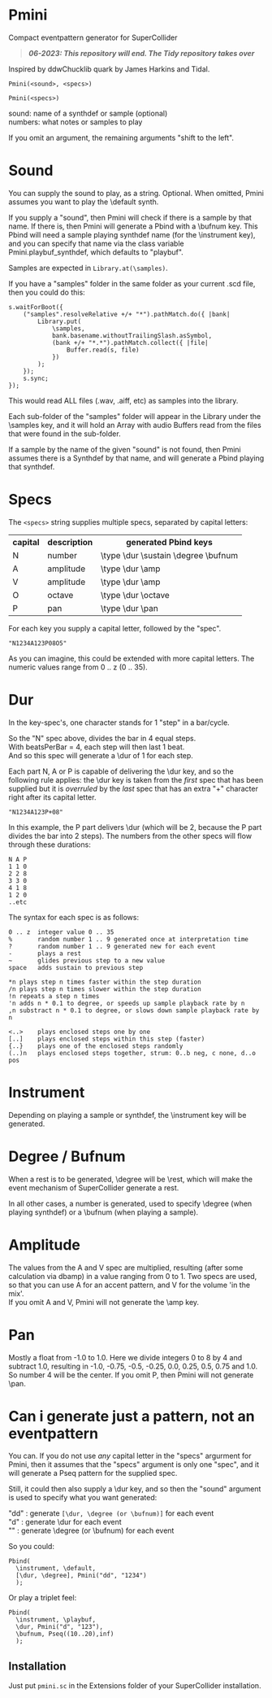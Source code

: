 # Pmini
Compact eventpattern generator for SuperCollider

> ***06-2023: This repository will end. The Tidy repository takes over***

Inspired by ddwChucklib quark by James Harkins and Tidal.

```Pmini(<sound>, <specs>)```

```Pmini(<specs>)```

sound: name of a synthdef or sample (optional)   
numbers: what notes or samples to play

If you omit an argument, the remaining arguments "shift to the left".

# Sound

You can supply the sound to play, as a string. Optional. When omitted, Pmini assumes you want to play the \default synth.

If you supply a "sound", then Pmini will check if there is a sample by that name. If there is, then Pmini will generate a Pbind with a \bufnum key. This Pbind will need a sample playing synthdef name (for the \instrument key), and you can specify that name via the class variable Pmini.playbuf_synthdef, which defaults to "playbuf".

Samples are expected in ```Library.at(\samples)```.

If you have a "samples" folder in the same folder as your current .scd file, then you could do this:

```
s.waitForBoot({
	("samples".resolveRelative +/+ "*").pathMatch.do({ |bank|
		Library.put(
			\samples,
			bank.basename.withoutTrailingSlash.asSymbol,
			(bank +/+ "*.*").pathMatch.collect({ |file|
				Buffer.read(s, file)
			})
		);
	});
	s.sync;
});
```

This would read ALL files (.wav, .aiff, etc) as samples into the library.

Each sub-folder of the "samples" folder will appear in the Library under the \samples key, and it will hold an Array with audio Buffers read from the files that were found in the sub-folder.

If a sample by the name of the given "sound" is not found, then Pmini assumes there is a Synthdef by that name, and will generate a Pbind playing that synthdef.

# Specs

The ```<specs>``` string supplies multiple specs, separated by capital letters:
<table>
<tr>
<th>capital</th>
<th>description</th>
<th>generated Pbind keys</th>
</tr>
<tr><td>N</td><td>number</td><td>\type \dur \sustain \degree \bufnum</td></tr>
<tr><td>A</td><td>amplitude</td><td>\type \dur \amp</td></tr>
<tr><td>V</td><td>amplitude</td><td>\type \dur \amp</td></tr>
<tr><td>O</td><td>octave</td><td>\type \dur \octave</td></tr>
<tr><td>P</td><td>pan</td><td>\type \dur \pan</td></tr>
</table>

For each key you supply a capital letter, followed by the "spec".   

```"N1234A123P08O5"```

As you can imagine, this could be extended with more capital letters.
The numeric values range from 0 .. z (0 .. 35).

# Dur

In the key-spec's, one character stands for 1 "step" in a bar/cycle.  

So the "N" spec above, divides the bar in 4 equal steps.  
With beatsPerBar = 4, each step will then last 1 beat.  
And so this spec will generate a \dur of 1 for each step.

Each part N, A or P is capable of delivering the \dur key, and so the following rule applies: the \dur key is taken from the _first_ spec that has been supplied but it is _overruled_ by the _last_ spec that has an extra "+" character right after its capital letter.

```"N1234A123P+08"```

In this example, the P part delivers \dur (which will be 2, because the P part divides the bar into 2 steps). The numbers from the other specs will flow through these durations:

```
N A P
1 1 0
2 2 8
3 3 0
4 1 8
1 2 0
..etc
```

The syntax for each spec is as follows:

```
0 .. z  integer value 0 .. 35
%       random number 1 .. 9 generated once at interpretation time
?       random number 1 .. 9 generated new for each event
-       plays a rest
~       glides previous step to a new value
space   adds sustain to previous step

*n plays step n times faster within the step duration
/n plays step n times slower within the step duration
!n repeats a step n times
'n adds n * 0.1 to degree, or speeds up sample playback rate by n
,n substract n * 0.1 to degree, or slows down sample playback rate by n

<..>    plays enclosed steps one by one
[..]    plays enclosed steps within this step (faster)
{..}    plays one of the enclosed steps randomly
(..)n   plays enclosed steps together, strum: 0..b neg, c none, d..o pos
```

# Instrument

Depending on playing a sample or synthdef, the \instrument key will be generated.

# Degree / Bufnum

When a rest is to be generated, \degree will be \rest, which will make the event mechanism of SuperCollider generate a rest.

In all other cases, a number is generated, used to specify \degree (when playing synthdef) or a \bufnum (when playing a sample).

# Amplitude

The values from the A and V spec are multiplied, resulting (after some calculation via dbamp) in a value ranging from 0 to 1. Two specs are used, so that you can use A for an accent pattern, and V for the volume 'in the mix'.  
If you omit A and V, Pmini will not generate the \amp key.

# Pan

Mostly a float from -1.0 to 1.0. Here we divide integers 0 to 8 by 4 and subtract 1.0, resulting in -1.0, -0.75, -0.5, -0.25, 0.0, 0.25, 0.5, 0.75 and 1.0. So number 4 will be the center. If you omit P, then Pmini will not generate \pan.

# Can i generate just a pattern, not an eventpattern

You can. If you do not use _any_ capital letter in the "specs" argurment for Pmini, then it assumes that the "specs" argument is only one "spec", and it will generate a Pseq pattern for the supplied spec.

Still, it could then also supply a \dur key, and so then the "sound" argument is used to specify what you want generated:

"dd" : generate ```[\dur, \degree (or \bufnum)]``` for each event  
"d" : generate \dur for each event  
"" : generate \degree (or \bufnum) for each event  

So you could:
```
Pbind(
  \instrument, \default,
  [\dur, \degree], Pmini("dd", "1234")
  );
```

Or play a triplet feel:

```
Pbind(
  \instrument, \playbuf,
  \dur, Pmini("d", "123"),
  \bufnum, Pseq((10..20),inf)
  );
```

## Installation

Just put ```pmini.sc``` in the Extensions folder of your SuperCollider installation.

